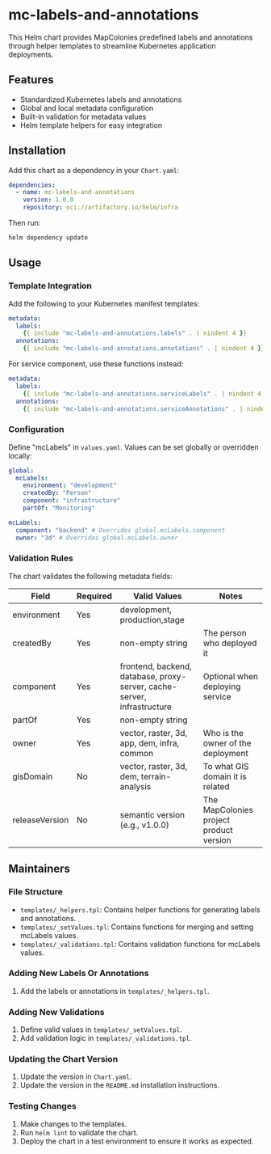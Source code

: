 # mc-labels-and-annotations

This Helm chart provides MapColonies predefined labels and annotations through helper templates to streamline Kubernetes application deployments.

## Features
- Standardized Kubernetes labels and annotations
- Global and local metadata configuration
- Built-in validation for metadata values
- Helm template helpers for easy integration

## Installation

Add this chart as a dependency in your `Chart.yaml`:
<!-- x-release-please-start-version -->
```yaml
dependencies:
  - name: mc-labels-and-annotations
    version: 1.0.0
    repository: oci://artifactory.io/helm/infra
```
<!-- x-release-please-end-version -->
Then run:
```bash
helm dependency update
```

## Usage

### Template Integration
Add the following to your Kubernetes manifest templates:

```yaml
metadata:
  labels:
    {{ include "mc-labels-and-annotations.labels" . | nindent 4 }}
  annotations:
    {{ include "mc-labels-and-annotations.annotations" . | nindent 4 }}
```

For service component, use these functions instead:
```yaml
metadata:
  labels:
    {{ include "mc-labels-and-annotations.serviceLabels" . | nindent 4 }}
  annotations:
    {{ include "mc-labels-and-annotations.serviceAnnotations" . | nindent 4 }}
```

### Configuration
Define "mcLabels" in `values.yaml`. Values can be set globally or overridden locally:

```yaml
global:
  mcLabels:
    environment: "development"
    createdBy: "Person"
    component: "infrastructure"
    partOf: "Monitoring"

mcLabels:
  component: "backend" # Overrides global.mcLabels.component
  owner: "3d" # Overrides global.mcLabels.owner
```

### Validation Rules

The chart validates the following metadata fields:

| Field | Required | Valid Values | Notes |
|----------------|----------|---------------------|----|
| environment | Yes | development, production,stage | |
| createdBy | Yes | non-empty string   | The person who deployed it |
| component | Yes | frontend, backend, database, proxy-server, cache-server, infrastructure | Optional when deploying service |
| partOf | Yes | non-empty string | |
| owner | Yes | vector, raster, 3d, app, dem, infra, common | Who is the owner of the deployment |
| gisDomain | No | vector, raster, 3d, dem, terrain-analysis | To what GIS domain it is related |
| releaseVersion | No | semantic version (e.g., v1.0.0) | The MapColonies project product version |

## Maintainers

### File Structure
- `templates/_helpers.tpl`: Contains helper functions for generating labels and annotations.
- `templates/_setValues.tpl`: Contains functions for merging and setting mcLabels values.
- `templates/_validations.tpl`: Contains validation functions for mcLabels values.

### Adding New Labels Or Annotations
1. Add the labels or annotations in `templates/_helpers.tpl`.

### Adding New Validations
1. Define valid values in `templates/_setValues.tpl`.
2. Add validation logic in `templates/_validations.tpl`.

### Updating the Chart Version
1. Update the version in `Chart.yaml`.
2. Update the version in the `README.md` installation instructions.

### Testing Changes
1. Make changes to the templates.
2. Run `helm lint` to validate the chart.
3. Deploy the chart in a test environment to ensure it works as expected.
